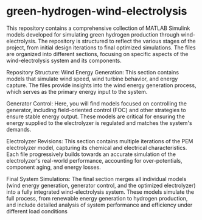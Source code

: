 # green-hydrogen-wind-electrolysis
This repository contains a comprehensive collection of MATLAB Simulink models developed for simulating green hydrogen production through wind-electrolysis. The repository is structured to reflect the various stages of the project, from initial design iterations to final optimized simulations. The files are organized into different sections, focusing on specific aspects of the wind-electrolysis system and its components.

Repository Structure:
Wind Energy Generation: This section contains models that simulate wind speed, wind turbine behavior, and energy capture. The files provide insights into the wind energy generation process, which serves as the primary energy input to the system.

Generator Control: Here, you will find models focused on controlling the generator, including field-oriented control (FOC) and other strategies to ensure stable energy output. These models are critical for ensuring the energy supplied to the electrolyzer is regulated and matches the system's demands.

Electrolyzer Revisions: This section contains multiple iterations of the PEM electrolyzer model, capturing its chemical and electrical characteristics. Each file progressively builds towards an accurate simulation of the electrolyzer's real-world performance, accounting for over-potentials, component aging, and energy losses.

Final System Simulations: The final section merges all individual models (wind energy generation, generator control, and the optimized electrolyzer) into a fully integrated wind-electrolysis system. These models simulate the full process, from renewable energy generation to hydrogen production, and include detailed analysis of system performance and efficiency under different load conditions
